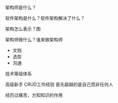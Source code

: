 
架构师是什么？

软件架构是什么？软件架构解决了什么？

架构怎么表示？图

架构师做什么？谁来做架构师

- 文档
- 选型
- 沟通

技术等级体系

高级新手 CRUD工作经验 首先超越的是自己而非任何人

经历过痛苦，方知知识的作用
